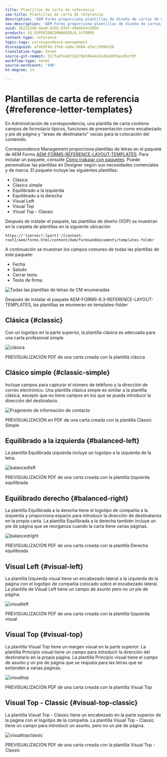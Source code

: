 ```yaml
---
title: Plantillas de carta de referencia
seo-title: Plantillas de carta de referencia
description: 'AEM Forms proporciona plantillas de diseño de cartas de Correspondence Management que puede utilizar para crear cartas rápidamente. '
seo-description: 'AEM Forms proporciona plantillas de diseño de cartas de Correspondence Management que puede utilizar para crear cartas rápidamente. '
uuid: 3b2312d9-daa0-435b-976f-4969b54c5056
products: SG_EXPERIENCEMANAGER/6.3/FORMS
content-type: reference
topic-tags: correspondence-management
discoiquuid: afeb9f4d-3feb-4a0e-8884-e3ec1309b33b
translation-type: tm+mt
source-git-commit: 317fadfe48724270e59644d2ed9a90fbee95cf9f
workflow-type: tm+mt
source-wordcount: '496'
ht-degree: 1%

---
```



# Plantillas de carta de referencia {#reference-letter-templates}

En Administración de correspondencia, una plantilla de carta contiene campos de formulario típicos, funciones de presentación como encabezado y pie de página y &quot;áreas de destinatario&quot; vacías para la colocación del contenido.

Correspondence Management proporciona plantillas de letras en el paquete de AEM Forms [AEM-FORMS-REFERENCE-LAYOUT-TEMPLATES](https://www.adobeaemcloud.com/content/marketplace/marketplaceProxy.html?packagePath=/content/companies/public/adobe/packages/cq630/fd/AEM-FORMS-6.3-REFERENCE-LAYOUT-TEMPLATES). Para instalar un paquete, consulte [Cómo trabajar con paquetes](/help/sites-administering/package-manager.md). Puede personalizar las plantillas en Designer según sus necesidades comerciales y de marca. El paquete incluye las siguientes plantillas:

* Clásica
* Clásico simple
* Equilibrado a la izquierda
* Equilibrado a la derecha
* Visual Left
* Visual Top
* Visual Top - Classic

Después de instalar el paquete, las plantillas de diseño (XDP) se muestran en la carpeta de plantillas en la siguiente ubicación:

`https://'[server]:[port]'/[context-root]/aem/forms.html/content/dam/formsanddocuments/templates-folder`

A continuación se muestran los campos comunes de todas las plantillas de este paquete:

* Fecha
* Saludo
* Cerrar texto
* Texto de firma

![Todas las plantillas de letras de CM enumeradas](assets/templatescorrespondence.png)

Después de instalar el paquete AEM-FORMS-6.3-REFERENCE-LAYOUT-TEMPLATES, las plantillas se enumeran en templates-folder

## Clásica {#classic}

Con un logotipo en la parte superior, la plantilla clásica es adecuada para una carta profesional simple.

![clásica](assets/classic.png)

PREVISUALIZACIÓN PDF de una carta creada con la plantilla clásica

## Clásico simple {#classic-simple}

Incluye campos para capturar el número de teléfono y la dirección de correo electrónico. Una plantilla clásica simple es similar a la plantilla clásica, excepto que no tiene campos en los que se pueda introducir la dirección del destinatario.

![Fragmento de información de contacto](assets/classicsimple.png)

PREVISUALIZACIÓN en PDF de una carta creada con la plantilla Classic Simple

## Equilibrado a la izquierda {#balanced-left}

La plantilla Equilibrada izquierda incluye un logotipo a la izquierda de la letra.

![balancedleft](assets/balancedleft.png)

PREVISUALIZACIÓN PDF de una carta creada con la plantilla Izquierda equilibrada

## Equilibrado derecho {#balanced-right}

La plantilla Equilibrada a la derecha tiene el logotipo de compañía a la izquierda y proporciona espacio para introducir la dirección de destinatarios en la propia carta. La plantilla Equilibrada a la derecha también incluye un pie de página que se reorganiza cuando la carta tiene varias páginas.

![balancedright](assets/balancedright.png)

PREVISUALIZACIÓN PDF de una carta creada con la plantilla Derecha equilibrada

## Visual Left {#visual-left}

La plantilla Izquierda visual tiene un encabezado lateral a la izquierda de la página con el logotipo de compañía colocado sobre el encabezado lateral. La plantilla de Visual Left tiene un campo de asunto pero no un pie de página.

![visualleft](assets/visualleft.png)

PREVISUALIZACIÓN PDF de una carta creada con la plantilla Izquierda visual

## Visual Top {#visual-top}

La plantilla Visual Top tiene un margen visual en la parte superior. La plantilla Principio visual tiene un campo para introducir la dirección del destinatario en la propia página. La plantilla Principio visual tiene el campo de asunto y un pie de página que se reajusta para las letras que se extienden a varias páginas.

![visualtop](assets/visualtop.png)

PREVISUALIZACIÓN PDF de una carta creada con la plantilla Visual Top

## Visual Top - Classic {#visual-top-classic}

La plantilla Visual Top - Classic tiene un encabezado en la parte superior de la página con el logotipo de la compañía. La plantilla Visual Top - Classic tiene un campo para introducir un asunto, pero no un pie de página.

![visualtopclassic](assets/visualtopclassic.png)

PREVISUALIZACIÓN PDF de una carta creada con la plantilla Visual Top - Classic


